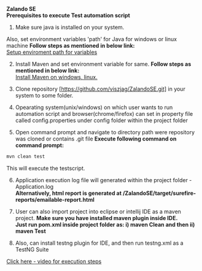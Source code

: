 <b>Zalando SE</b><br>
<b>Prerequisites to execute Test automation script</b><br>

1) Make sure java is installed on your system.

Also, set environment variables 'path' for Java for windows or linux machine
<b>Follow steps as mentioned in below link:</b><br>
[Setup enviroment path for variables](https://docs.oracle.com/javase/tutorial/essential/environment/paths.html)

2) Install Maven and set environment variable for same.
<b>Follow steps as mentioned in below link:</b><br>
[Install Maven on windows, linux.](http://www.baeldung.com/install-maven-on-windows-linux-mac)

3) Clone repository [https://github.com/viszjag/ZalandoSE.git] in your system to some folder.

4) Opearating system(unix/windows) on which user wants to run automation script and browser(chrome/firefox) can set in property file called config.properties under config folder within the project folder 

5) Open command prompt and navigate to directory path were repository was cloned or contains .git file
<b>Execute following command on command prompt:</b><br>

```bash
mvn clean test
```
This will execute the testscript.

6) Application execution log file will generated within the project folder - Application.log <br>
<b>Alternatively, html report is generated at /ZalandoSE/target/surefire-reports/emailable-report.html</b><br>

7) User can also import project into eclipse or intellij IDE as a maven project.
<b> Make sure you have installed maven plugin inside IDE. </b><br>
<b> Just run pom.xml inside project folder as: i) maven Clean and then ii) maven Test </b><br>

8) Also, can install testng plugin for IDE, and then run testng.xml as a TestNG Suite<br>


[Click here - video for execution steps ](https://www.4shared.com/video/74RZuC3Oei/ExecutionSteps.html)




